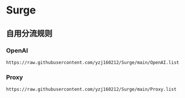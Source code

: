 # Surge

## 自用分流规则

### OpenAI

```
https://raw.githubusercontent.com/yzj160212/Surge/main/OpenAI.list
```
### Proxy

```
https://raw.githubusercontent.com/yzj160212/Surge/main/Proxy.list
```